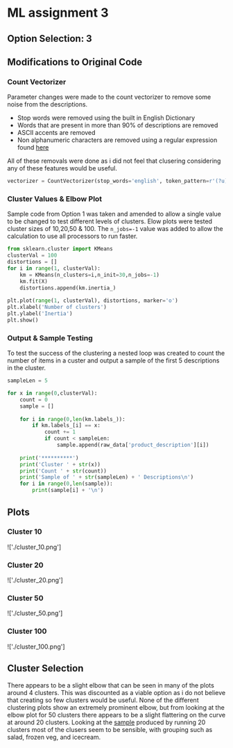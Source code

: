# ML assignment 3 
## Option Selection: 3

## Modifications to Original Code
### Count Vectorizer
Parameter changes were made to the count vectorizer to remove some noise from the descriptions. 
- Stop words were removed using the built in English Dictionary
- Words that are present in more than 90% of descriptions are removed
- ASCII accents are removed
- Non alphanumeric characters are removed using a regular expression found [here](https://stackoverflow.com/questions/51643427/how-to-make-tfidfvectorizer-only-learn-alphabetical-characters-as-part-of-the-vo)

All of these removals were done as i did not feel that clusering considering any of these features would be useful. 
```python
vectorizer = CountVectorizer(stop_words='english', token_pattern=r'(?u)\b[A-Za-z]+\b', max_df=0.9, strip_accents='ascii')
```

### Cluster Values & Elbow Plot
Sample code from Option 1 was taken and amended to allow a single value to be changed to test different levels of clusters. Elow plots were tested cluster sizes of 10,20,50 & 100.
The ```n_jobs=-1``` value was added to allow the calculation to use all processors to run faster.

```python
from sklearn.cluster import KMeans
clusterVal = 100
distortions = []
for i in range(1, clusterVal):
    km = KMeans(n_clusters=i,n_init=30,n_jobs=-1)
    km.fit(X)
    distortions.append(km.inertia_)
    
plt.plot(range(1, clusterVal), distortions, marker='o')
plt.xlabel('Number of clusters')
plt.ylabel('Inertia')
plt.show()
```

### Output & Sample Testing
To test the success of the clustering a nested loop was created to count the number of items in a custer and output a sample of the first 5 descriptions in the cluster.  

```python
sampleLen = 5

for x in range(0,clusterVal):
    count = 0
    sample = []
    
    for i in range(0,len(km.labels_)):
        if km.labels_[i] == x:
            count += 1
            if count < sampleLen:
                sample.append(raw_data['product_description'][i])
    
    print('**********')
    print('Cluster ' + str(x))
    print('Count ' + str(count))
    print('Sample of ' + str(sampleLen) + ' Descriptions\n')
    for i in range(0,len(sample)):
        print(sample[i] + '\n')
```

## Plots
### Cluster 10
!['./cluster_10.png']
### Cluster 20
!['./cluster_20.png']
### Cluster 50
!['./cluster_50.png']
### Cluster 100
!['./cluster_100.png']

## Cluster Selection
There appears to be a slight elbow that can be seen in many of the plots around 4 clusters. This was discounted as a viable option as i do not believe that creating so few clusters would be useful.
None of the different clustering plots show an extremely prominent elbow, but from looking at the elbow plot for 50 clusters there appears to be a slight flattering on the curve at around 20 clusters. Looking at the [sample]('./cluster_20_sample.rtf') produced by running 20 clusters most of the clusers seem to be sensible, with grouping such as salad, frozen veg, and icecream.